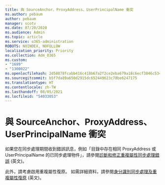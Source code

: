 ```yaml
---
title: 與 SourceAnchor、ProxyAddress、UserPrincipalName 衝突
ms.author: pebaum
author: pebaum
manager: scotv
ms.date: 07/20/2020
ms.audience: Admin
ms.topic: article
ms.service: o365-administration
ROBOTS: NOINDEX, NOFOLLOW
localization_priority: Priority
ms.collection: Adm_O365
ms.custom:
- "1699"
- "1300022"
ms.openlocfilehash: 2d58078fcabb416c418b67a2f2ce2eba679a18c6ecf3846c534bde74188d7827
ms.sourcegitcommit: b5f7da89a650d2915dc652449623c78be6247175
ms.translationtype: HT
ms.contentlocale: zh-TW
ms.lasthandoff: 08/05/2021
ms.locfileid: "54033053"
---
```

# <a name="conflicts-with-sourceanchor-proxyaddress-userprincipalname"></a>與 SourceAnchor、ProxyAddress、UserPrincipalName 衝突

如果您在同步處理期間收到錯誤訊息，例如「目錄中存在相同 ProxyAddress 或 UserPrincipalName 的已同步處理物件」，請參閱[診斷和修正重複屬性同步處理錯誤](https://docs.microsoft.com/azure/active-directory/hybrid/how-to-connect-health-diagnose-sync-errors) (英文)。

此外，請考慮啟用重複屬性復原。 如需詳細資料，請參閱[身分識別同步處理及重複屬性復原](https://aka.ms/duplicateattributeresiliency) (英文)。